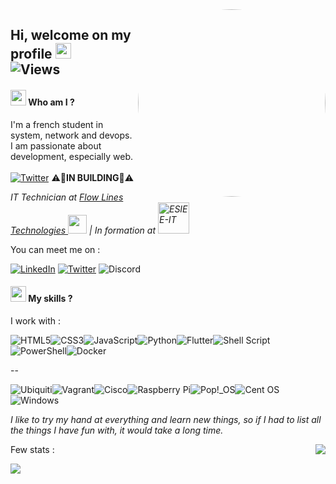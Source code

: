 <img align="right" src="https://media.giphy.com/media/84SFZf1BKgzeny1WxQ/giphy.gif" width="300px" style="border-radius:50%">

## Hi, welcome on my profile <img src="https://media.giphy.com/media/hvRJCLFzcasrR4ia7z/giphy.gif" width="25px">⠀⠀⠀⠀  ![Views](https://komarev.com/ghpvc/?username=erwanclx&style=for-the-badge)

#### <img src="https://i.pinimg.com/originals/20/c6/09/20c609f194dde4421224b94e9d3d5c6c.gif" width="25px"> Who am I ?

I'm a french student in system, network and devops. I am passionate about development, especially web. <br> <br> [![Twitter](https://img.shields.io/badge/-PORTFOLIO-blueviolet?style=for-the-badge&logo=HTML5&logoColor=white)](https://erwancloux.fr)
 ⚠️🚧**IN BUILDING**🚧⚠️

<p><em>IT Technician at <a href="https://www.flowlinetechnologies.com/">Flow Lines Technologies <img src="https://media.licdn.com/dms/image/C4D0BAQE_DTRfXHxLvw/company-logo_200_200/0/1634636197160/flow_line_technologies_logo?e=2147483647&v=beta&t=HkKVl32Sx01u_1IHYKhqYKIQYvox2DTnN7r7447sg7w" width="30px"/></a> | In formation at <a href="https://www.esiee-it.fr/fr"><img src="https://www.esiee-it.fr/themes/custom/generic/medias/logo-esiee-it.png" alt="ESIEE-IT" width="50px"/></a></em></p>


You can meet me on :

[![LinkedIn](https://img.shields.io/badge/linkedin-%230077B5.svg?style=for-the-badge&logo=linkedin&logoColor=white)](https://www.linkedin.com/in/erwanclx/)
[![Twitter](https://img.shields.io/badge/Twitter-%231DA1F2.svg?style=for-the-badge&logo=Twitter&logoColor=white)](https://www.twitter.com/erwanclx)
![Discord](https://img.shields.io/badge/erwanclx-%237289DA.svg?style=for-the-badge&logo=discord&logoColor=white)

#### <img src="https://aaronyoung.gallerycdn.vsassets.io/extensions/aaronyoung/dark-synthwave-vscode/1.0.3/1672084075488/Microsoft.VisualStudio.Services.Icons.Default" width="25px"> My skills ?

I work with : 

![HTML5](https://img.shields.io/badge/html5-%23E34F26.svg?style=for-the-badge&logo=html5&logoColor=white)![CSS3](https://img.shields.io/badge/css3-%231572B6.svg?style=for-the-badge&logo=css3&logoColor=white)![JavaScript](https://img.shields.io/badge/javascript-%23323330.svg?style=for-the-badge&logo=javascript&logoColor=%23F7DF1E)![Python](https://img.shields.io/badge/python-3670A0?style=for-the-badge&logo=python&logoColor=ffdd54)![Flutter](https://img.shields.io/badge/Flutter-%2302569B.svg?style=for-the-badge&logo=Flutter&logoColor=white)![Shell Script](https://img.shields.io/badge/shell_script-%23121011.svg?style=for-the-badge&logo=gnu-bash&logoColor=white)![PowerShell](https://img.shields.io/badge/PowerShell-%235391FE.svg?style=for-the-badge&logo=powershell&logoColor=white)![Docker](https://img.shields.io/badge/docker-%230db7ed.svg?style=for-the-badge&logo=docker&logoColor=white)


--

![Ubiquiti](https://img.shields.io/badge/ubiquiti-%230559C9.svg?style=for-the-badge&logo=ubiquiti&logoColor=white)![Vagrant](https://img.shields.io/badge/vagrant-%231563FF.svg?style=for-the-badge&logo=vagrant&logoColor=white)![Cisco](https://img.shields.io/badge/cisco-%23049fd9.svg?style=for-the-badge&logo=cisco&logoColor=black)![Raspberry Pi](https://img.shields.io/badge/-RaspberryPi-C51A4A?style=for-the-badge&logo=Raspberry-Pi)![Pop!\_OS](https://img.shields.io/badge/Pop!_OS-48B9C7?style=for-the-badge&logo=Pop!_OS&logoColor=white)![Cent OS](https://img.shields.io/badge/cent%20os-002260?style=for-the-badge&logo=centos&logoColor=F0F0F0)![Windows](https://img.shields.io/badge/Windows-0078D6?style=for-the-badge&logo=windows&logoColor=white)

*I like to try my hand at everything and learn new things, so if I had to list all the things I have fun with, it would take a long time.*

Few stats :
<img src="https://github-readme-stats.vercel.app/api/top-langs/?username=erwanclx&theme=buefy&exclude_repo=glpi-glassmorphismtheme" align="right"/>

<img src="https://github-readme-stats.vercel.app/api?username=erwanclx&show_icons=true&theme=buefy"/>

